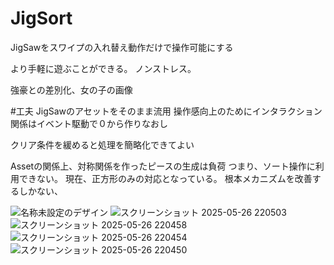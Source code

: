 # JigSort
JigSawをスワイプの入れ替え動作だけで操作可能にする

より手軽に遊ぶことができる。
ノンストレス。

強豪との差別化、女の子の画像

#工夫
JigSawのアセットをそのまま流用
操作感向上のためにインタラクション関係はイベント駆動で０から作りなおし

クリア条件を緩めると処理を簡略化できてよい

Assetの関係上、対称関係を作ったピースの生成は負荷
つまり、ソート操作に利用できない。
現在、正方形のみの対応となっている。
根本メカニズムを改善するしかない、

![名称未設定のデザイン](https://github.com/user-attachments/assets/66b4ccba-650c-4253-985c-23cb2c9a64d6)
![スクリーンショット 2025-05-26 220503](https://github.com/user-attachments/assets/3ee9ff7d-2207-4f94-a159-f252d7e2bf93)
![スクリーンショット 2025-05-26 220458](https://github.com/user-attachments/assets/1154f612-863d-4384-8198-8117705cf97c)
![スクリーンショット 2025-05-26 220454](https://github.com/user-attachments/assets/1e19464f-da74-4154-8565-5c41d14aec57)
![スクリーンショット 2025-05-26 220450](https://github.com/user-attachments/assets/6b14543f-4774-4a23-899b-e0053762af51)
